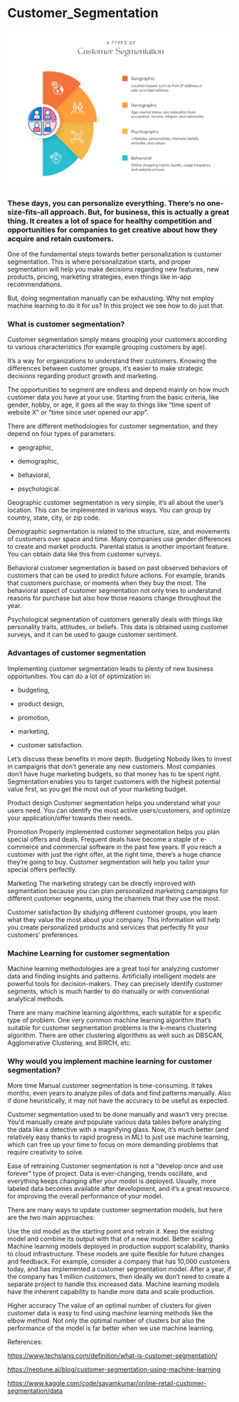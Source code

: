 # Customer_Segmentation

![](https://github.com/rggudala/Customer_Segmentation/blob/main/customer-segmentation.png)


### These days, you can personalize everything. There’s no one-size-fits-all approach. But, for business, this is actually a great thing. It creates a lot of space for healthy competition and opportunities for companies to get creative about how they acquire and retain customers.
One of the fundamental steps towards better personalization is customer segmentation. This is where personalization starts, and proper segmentation will help you make decisions regarding new features, new products, pricing, marketing strategies, even things like in-app recommendations.

But, doing segmentation manually can be exhausting. Why not employ machine learning to do it for us? In this project we see how to do just that.

### What is customer segmentation?
Customer segmentation simply means grouping your customers according to various characteristics (for example grouping customers by age).

It’s a way for organizations to understand their customers. Knowing the differences between customer groups, it’s easier to make strategic decisions regarding product growth and marketing.

The opportunities to segment are endless and depend mainly on how much customer data you have at your use. Starting from the basic criteria, like gender, hobby, or age, it goes all the way to things like “time spent of website X” or “time since user opened our app”.

There are different methodologies for customer segmentation, and they depend on four types of parameters:

- geographic,

- demographic,

- behavioral,

- psychological.

Geographic customer segmentation is very simple, it’s all about the user’s location. This can be implemented in various ways. You can group by country, state, city, or zip code.

Demographic segmentation is related to the structure, size, and movements of customers over space and time. Many companies use gender differences to create and market products. Parental status is another important feature. You can obtain data like this from customer surveys.

Behavioral customer segmentation is based on past observed behaviors of customers that can be used to predict future actions. For example, brands that customers purchase, or moments when they buy the most. The behavioral aspect of customer segmentation not only tries to understand reasons for purchase but also how those reasons change throughout the year.

Psychological segmentation of customers generally deals with things like personality traits, attitudes, or beliefs. This data is obtained using customer surveys, and it can be used to gauge customer sentiment.

### Advantages of customer segmentation
Implementing customer segmentation leads to plenty of new business opportunities. You can do a lot of optimization in:

- budgeting,

- product design,

- promotion,

- marketing,

- customer satisfaction. 

Let’s discuss these benefits in more depth.
Budgeting Nobody likes to invest in campaigns that don’t generate any new customers. Most companies don’t have huge marketing budgets, so that money has to be spent right. Segmentation enables you to target customers with the highest potential value first, so you get the most out of your marketing budget.

Product design Customer segmentation helps you understand what your users need. You can identify the most active users/customers, and optimize your application/offer towards their needs.

Promotion Properly implemented customer segmentation helps you plan special offers and deals. Frequent deals have become a staple of e-commerce and commercial software in the past few years. If you reach a customer with just the right offer, at the right time, there’s a huge chance they’re going to buy. Customer segmentation will help you tailor your special offers perfectly.

Marketing The marketing strategy can be directly improved with segmentation because you can plan personalized marketing campaigns for different customer segments, using the channels that they use the most.

Customer satisfaction By studying different customer groups, you learn what they value the most about your company. This information will help you create personalized products and services that perfectly fit your customers’ preferences.

### Machine Learning for customer segmentation

Machine learning methodologies are a great tool for analyzing customer data and finding insights and patterns. Artificially intelligent models are powerful tools for decision-makers. They can precisely identify customer segments, which is much harder to do manually or with conventional analytical methods.

There are many machine learning algorithms, each suitable for a specific type of problem. One very common machine learning algorithm that’s suitable for customer segmentation problems is the k-means clustering algorithm. There are other clustering algorithms as well such as DBSCAN, Agglomerative Clustering, and BIRCH, etc.

### Why would you implement machine learning for customer segmentation?

More time Manual customer segmentation is time-consuming. It takes months, even years to analyze piles of data and find patterns manually. Also if done heuristically, it may not have the accuracy to be useful as expected.

Customer segmentation used to be done manually and wasn’t very precise. You'd manually create and populate various data tables before analyzing the data like a detective with a magnifying glass. Now, it’s much better (and relatively easy thanks to rapid progress in ML) to just use machine learning, which can free up your time to focus on more demanding problems that require creativity to solve.

Ease of retraining Customer segmentation is not a “develop once and use forever” type of project. Data is ever-changing, trends oscillate, and everything keeps changing after your model is deployed. Usually, more labeled data becomes available after development, and it’s a great resource for improving the overall performance of your model.

There are many ways to update customer segmentation models, but here are the two main approaches:

Use the old model as the starting point and retrain it. Keep the existing model and combine its output with that of a new model. Better scaling Machine learning models deployed in production support scalability, thanks to cloud infrastructure. These models are quite flexible for future changes and feedback. For example, consider a company that has 10,000 customers today, and has implemented a customer segmentation model. After a year, if the company has 1 million customers, then ideally we don’t need to create a separate project to handle this increased data. Machine learning models have the inherent capability to handle more data and scale production.

Higher accuracy The value of an optimal number of clusters for given customer data is easy to find using machine learning methods like the elbow method. Not only the optimal number of clusters but also the performance of the model is far better when we use machine learning.

References:

https://www.techslang.com/definition/what-is-customer-segmentation/

https://neptune.ai/blog/customer-segmentation-using-machine-learning

https://www.kaggle.com/code/sayamkumar/online-retail-customer-segmentation/data
